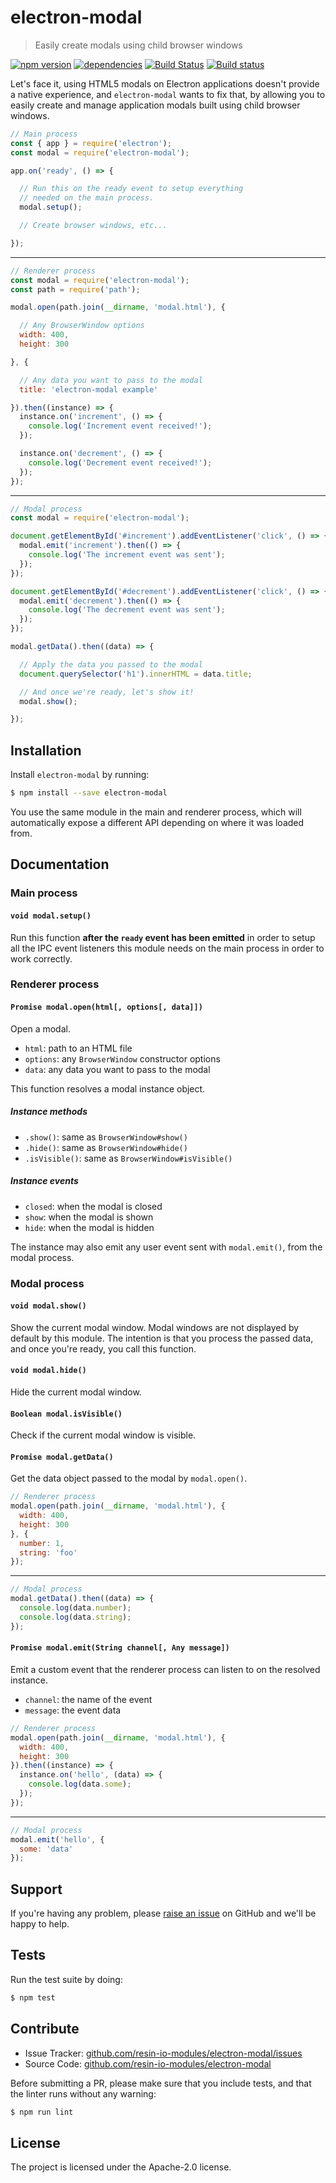 electron-modal
==============

> Easily create modals using child browser windows

[![npm version](https://badge.fury.io/js/electron-modal.svg)](http://badge.fury.io/js/electron-modal)
[![dependencies](https://david-dm.org/resin-io/electron-modal.svg)](https://david-dm.org/resin-io/electron-modal.svg)
[![Build Status](https://travis-ci.org/resin-io-modules/electron-modal.svg?branch=master)](https://travis-ci.org/resin-io-modules/electron-modal)
[![Build status](https://ci.appveyor.com/api/projects/status/j98es2eaytr1fc90/branch/master?svg=true)](https://ci.appveyor.com/project/resin-io/electron-modal/branch/master)

Let's face it, using HTML5 modals on Electron applications doesn't provide a
native experience, and `electron-modal` wants to fix that, by allowing you to
easily create and manage application modals built using child browser windows.

```js
// Main process
const { app } = require('electron');
const modal = require('electron-modal');

app.on('ready', () => {

  // Run this on the ready event to setup everything
  // needed on the main process.
  modal.setup();

  // Create browser windows, etc...

});
```

***

```js
// Renderer process
const modal = require('electron-modal');
const path = require('path');

modal.open(path.join(__dirname, 'modal.html'), {

  // Any BrowserWindow options
  width: 400,
  height: 300

}, {

  // Any data you want to pass to the modal
  title: 'electron-modal example'

}).then((instance) => {
  instance.on('increment', () => {
    console.log('Increment event received!');
  });

  instance.on('decrement', () => {
    console.log('Decrement event received!');
  });
});
```

***

```js
// Modal process
const modal = require('electron-modal');

document.getElementById('#increment').addEventListener('click', () => {
  modal.emit('increment').then(() => {
    console.log('The increment event was sent');
  });
});

document.getElementById('#decrement').addEventListener('click', () => {
  modal.emit('decrement').then(() => {
    console.log('The decrement event was sent');
  });
});

modal.getData().then((data) => {

  // Apply the data you passed to the modal
  document.querySelector('h1').innerHTML = data.title;

  // And once we're ready, let's show it!
  modal.show();

});
```

Installation
------------

Install `electron-modal` by running:

```sh
$ npm install --save electron-modal
```

You use the same module in the main and renderer process, which will
automatically expose a different API depending on where it was loaded from.

Documentation
-------------

### Main process

#### `void modal.setup()`

Run this function **after the `ready` event has been emitted** in order to
setup all the IPC event listeners this module needs on the main process in
order to work correctly.

### Renderer process

#### `Promise modal.open(html[, options[, data]])`

Open a modal.

- `html`: path to an HTML file
- `options`: any `BrowserWindow` constructor options
- `data`: any data you want to pass to the modal

This function resolves a modal instance object.

##### Instance methods

- `.show()`: same as `BrowserWindow#show()`
- `.hide()`: same as `BrowserWindow#hide()`
- `.isVisible()`: same as `BrowserWindow#isVisible()`

##### Instance events

- `closed`: when the modal is closed
- `show`: when the modal is shown
- `hide`: when the modal is hidden

The instance may also emit any user event sent with `modal.emit()`, from the
modal process.

### Modal process

#### `void modal.show()`

Show the current modal window. Modal windows are not displayed by default by
this module. The intention is that you process the passed data, and once you're
ready, you call this function.

#### `void modal.hide()`

Hide the current modal window.

#### `Boolean modal.isVisible()`

Check if the current modal window is visible.

#### `Promise modal.getData()`

Get the data object passed to the modal by `modal.open()`.

```js
// Renderer process
modal.open(path.join(__dirname, 'modal.html'), {
  width: 400,
  height: 300
}, {
  number: 1,
  string: 'foo'
});
```

***

```js
// Modal process
modal.getData().then((data) => {
  console.log(data.number);
  console.log(data.string);
});
```

#### `Promise modal.emit(String channel[, Any message])`

Emit a custom event that the renderer process can listen to on the resolved
instance.

- `channel`: the name of the event
- `message`: the event data

```js
// Renderer process
modal.open(path.join(__dirname, 'modal.html'), {
  width: 400,
  height: 300
}).then((instance) => {
  instance.on('hello', (data) => {
    console.log(data.some);
  });
});
```

***

```js
// Modal process
modal.emit('hello', {
  some: 'data'
});
```

Support
-------

If you're having any problem, please [raise an
issue](https://github.com/resin-io-modules/electron-modal/issues/new) on
GitHub and we'll be happy to help.

Tests
-----

Run the test suite by doing:

```sh
$ npm test
```

Contribute
----------

- Issue Tracker:
  [github.com/resin-io-modules/electron-modal/issues](https://github.com/resin-io-modules/electron-modal/issues)
- Source Code:
  [github.com/resin-io-modules/electron-modal](https://github.com/resin-io-modules/electron-modal)

Before submitting a PR, please make sure that you include tests, and that the
linter runs without any warning:

```sh
$ npm run lint
```

License
-------

The project is licensed under the Apache-2.0 license.
